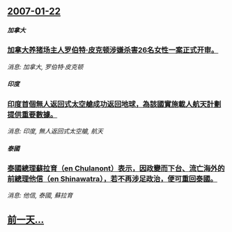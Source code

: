 ## [2007-01-22](/news/2007/01/22/index.md)

##### 加拿大
### [加拿大养猪场主人罗伯特·皮克顿涉嫌杀害26名女性一案正式开审。](/news/2007/01/22/加拿大养猪场主人罗伯特-皮克顿涉嫌杀害26名女性一案正式开审.md)
_消息: 加拿大, 罗伯特·皮克顿_

##### 印度
### [印度首個無人返回式太空艙成功返回地球，為該國實施載人航天計劃提供重要數據。](/news/2007/01/22/印度首個無人返回式太空艙成功返回地球-為該國實施載人航天計劃提供重要數據.md)
_消息: 印度, 無人返回式太空艙, 航天_

##### 泰國
### [泰國總理蘇拉育（en Chulanont）表示，因政變而下台、流亡海外的前總理他信（en Shinawatra），若不再涉足政治，便可重回泰國。](/news/2007/01/22/泰國總理蘇拉育-en-Chulanont-表示-因政變而下台-流亡海外的前總理他信-en-Shinawatra-若不再.md)
_消息: 他信, 泰國, 蘇拉育_

## [前一天...](/news/2007/01/21/index.md)

